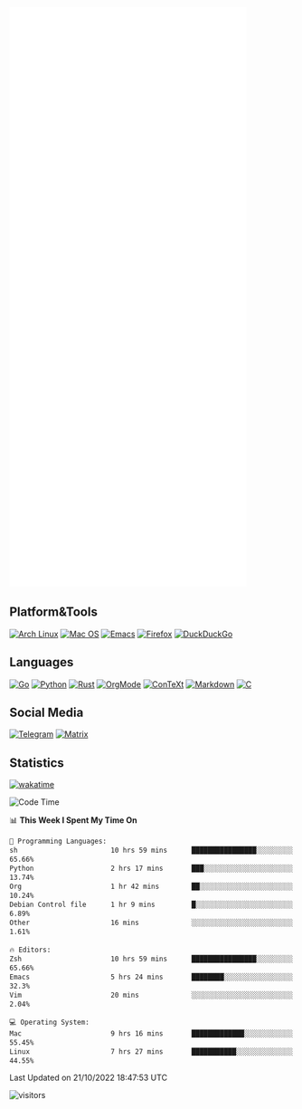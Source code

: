 ![Metrics](https://github.com/SteamedFish/SteamedFish/blob/master/github-metrics.svg)

## Platform&Tools

[![Arch Linux](https://img.shields.io/badge/ArchLinux-1793D1?logo=arch-linux&logoColor=fff&style=flat-square)](https://archlinux.org/)
[![Mac OS](https://img.shields.io/badge/MacOS-000000?style=flat-square&logo=macos&logoColor=F0F0F0)](https://www.apple.com/macos/)
[![Emacs](https://img.shields.io/badge/Emacs-%237F5AB6.svg?&style=flat-square&logo=gnu-emacs&logoColor=white)](https://www.gnu.org/software/emacs/)
[![Firefox](https://img.shields.io/badge/Firefox-FF7139?style=flat-square&logo=Firefox-Browser&logoColor=white)](https://firefox.com/)
[![DuckDuckGo](https://img.shields.io/badge/DuckDuckGo-DE5833?style=flat-square&logo=DuckDuckGo&logoColor=white)](https://duckduckgo.com/)

## Languages

[![Go](https://img.shields.io/badge/Golang-%2300ADD8.svg?style=flat-square&logo=go&logoColor=white)](https://golang.org/)
[![Python](https://img.shields.io/badge/Python-3670A0?style=flat-square&logo=python&logoColor=ffdd54)](https://www.python.org/)
[![Rust](https://img.shields.io/badge/Rust-%23000000.svg?style=flat-square&logo=rust&logoColor=white)](https://www.rust-lang.org/)
[![OrgMode](https://img.shields.io/badge/OrgMode-%23000000.svg?style=flat-square&logo=org&logoColor=white)](https://orgmode.org/)
[![ConTeXt](https://img.shields.io/badge/ConTeXt-%23008080.svg?style=flat-square&logo=latex&logoColor=white)](https://contextgarden.net/)
[![Markdown](https://img.shields.io/badge/MarkDown-%23000000.svg?style=flat-square&logo=markdown&logoColor=white)](https://daringfireball.net/projects/markdown/)
[![C](https://img.shields.io/badge/C-%2300599C.svg?style=flat-square&logo=c&logoColor=white)](https://www.iso.org/standard/74528.html)

## Social Media
[![Telegram](https://img.shields.io/badge/SteamedFish-2CA5E0?style=social&logo=telegram&logoColor=white)](https://t.me/SteamedFish)
[![Matrix](https://img.shields.io/badge/SteamedFish-2CA5E0?style=social&logo=matrix&logoColor=black)](https://matrix.to/#/@i:steamedfish.org)

## Statistics
[![wakatime](https://wakatime.com/badge/user/168280d6-fcf2-4b4f-ad3a-dc4612f35b38.svg)](https://wakatime.com/@168280d6-fcf2-4b4f-ad3a-dc4612f35b38)

<!--START_SECTION:waka-->
![Code Time](http://img.shields.io/badge/Code%20Time-2%2C080%20hrs%2034%20mins-blue)

📊 **This Week I Spent My Time On** 

```text
💬 Programming Languages: 
sh                       10 hrs 59 mins      ████████████████░░░░░░░░░   65.66% 
Python                   2 hrs 17 mins       ███░░░░░░░░░░░░░░░░░░░░░░   13.74% 
Org                      1 hr 42 mins        ██░░░░░░░░░░░░░░░░░░░░░░░   10.24% 
Debian Control file      1 hr 9 mins         █░░░░░░░░░░░░░░░░░░░░░░░░   6.89% 
Other                    16 mins             ░░░░░░░░░░░░░░░░░░░░░░░░░   1.61%

🔥 Editors: 
Zsh                      10 hrs 59 mins      ████████████████░░░░░░░░░   65.66% 
Emacs                    5 hrs 24 mins       ████████░░░░░░░░░░░░░░░░░   32.3% 
Vim                      20 mins             ░░░░░░░░░░░░░░░░░░░░░░░░░   2.04%

💻 Operating System: 
Mac                      9 hrs 16 mins       █████████████░░░░░░░░░░░░   55.45% 
Linux                    7 hrs 27 mins       ███████████░░░░░░░░░░░░░░   44.55%

```


 Last Updated on 21/10/2022 18:47:53 UTC
<!--END_SECTION:waka-->

![visitors](https://visitor-badge.laobi.icu/badge?page_id=SteamedFish.SteamedFish)
